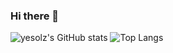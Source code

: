### Hi there 👋

<!--
**yesolz/yesolz** is a ✨ _special_ ✨ repository because its `README.md` (this file) appears on your GitHub profile.

Here are some ideas to get you started:

- 🔭 I’m currently working on ...
- 🌱 I’m currently learning ...
- 👯 I’m looking to collaborate on ...
- 🤔 I’m looking for help with ...
- 💬 Ask me about ...
- 📫 How to reach me: ...
- 😄 Pronouns: ...
- ⚡ Fun fact: ...
-->
![yesolz's GitHub stats](https://github-readme-stats.vercel.app/api?username=yesolz&show_icons=true&theme=highcontrast)
![Top Langs](https://github-readme-stats.vercel.app/api/top-langs/?username=yesolz&layout=compact&theme=dark)
